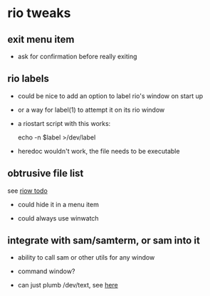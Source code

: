 # rio tweaks

## exit menu item

- ask for confirmation before really exiting


## rio labels

- could be nice to add an option to label rio's window on start up

- or a way for label(1) to attempt it on its rio window

- a riostart script with this works:

	echo -n $label >/dev/label

- heredoc wouldn't work, the file needs to be executable


## obtrusive file list

see [riow todo](/todo/setup/9front/rio/riow)

- could hide it in a menu item

- could always use winwatch


## integrate with sam/samterm, or sam into it

- ability to call sam or other utils for any window

- command window?

- can just plumb /dev/text, see [here](/9front/usage/rio/tips)
